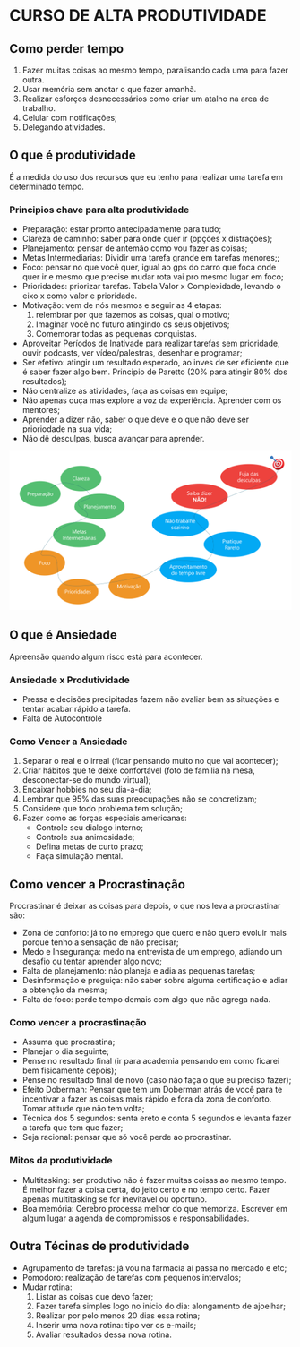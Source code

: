 # CURSO DE ALTA PRODUTIVIDADE

## Como perder tempo
1. Fazer muitas coisas ao mesmo tempo, paralisando cada uma para fazer outra.
2. Usar memória sem anotar o que fazer amanhã.
3. Realizar esforços desnecessários como criar um atalho na area de trabalho.
4. Celular com notificações;
5. Delegando atividades.

## O que é produtividade
É a medida do uso dos recursos que eu tenho para realizar uma tarefa em determinado tempo.

### Principios chave para alta produtividade
- Preparação: estar pronto antecipadamente para tudo;
- Clareza de caminho: saber para onde quer ir (opções x distrações);
- Planejamento: pensar de antemão como vou fazer as coisas;
- Metas Intermediarias: Dividir uma tarefa grande em tarefas menores;;
- Foco: pensar no que você quer, igual ao gps do carro que foca onde quer ir e mesmo que precise mudar rota vai pro mesmo lugar em foco;
- Prioridades: priorizar tarefas. Tabela Valor x Complexidade, levando o eixo x como valor e prioridade.
- Motivação: vem de nós mesmos e seguir as 4 etapas:
    1. relembrar por que fazemos as coisas, qual o motivo;
    2. Imaginar você no futuro atingindo os seus objetivos;
    3. Comemorar todas as pequenas conquistas.
- Aproveitar Períodos de Inativade para realizar tarefas sem prioridade, ouvir podcasts, ver vídeo/palestras, desenhar e programar;
- Ser efetivo: atingir um resultado esperado, ao inves de ser eficiente que é saber fazer algo bem. Principio de Paretto (20% para atingir 80% dos resultados);
- Não centralize as atividades, faça as coisas em equipe;
- Não apenas ouça mas explore a voz da experiência. Aprender com os mentores;
- Aprender a dizer não, saber o que deve e o que não deve ser prioriodade na sua vida;
- Não dê desculpas, busca avançar para aprender.

![Mapa da Produtividade](MapaProdutividade.png)

## O que é Ansiedade
Apreensão quando algum risco está para acontecer.

### Ansiedade x Produtividade
- Pressa e decisões precipitadas fazem não avaliar bem as situações e tentar acabar rápido a tarefa.
- Falta de Autocontrole

### Como Vencer a Ansiedade
1. Separar o real e o irreal (ficar pensando muito no que vai acontecer);
2. Criar hábitos que te deixe confortável (foto de familia na mesa, desconectar-se do mundo virtual);
3. Encaixar hobbies no seu dia-a-dia;
4. Lembrar que 95% das suas preocupações não se concretizam;
5. Considere que todo problema tem solução;
6. Fazer como as forças especiais americanas:
    - Controle seu dialogo interno;
    - Controle sua animosidade;
    - Defina metas de curto prazo;
    - Faça simulação mental.

## Como vencer a Procrastinação
Procrastinar é deixar as coisas para depois, o que nos leva a procrastinar são:

- Zona de conforto: já to no emprego que quero e não quero evoluir mais porque tenho a sensação de não precisar;
- Medo e Insegurança: medo na entrevista de um emprego, adiando um desafio ou tentar aprender algo novo;
- Falta de planejamento: não planeja e adia as pequenas tarefas;
- Desinformação e preguiça: não saber sobre alguma certificação e adiar a obtenção da mesma;
- Falta de foco: perde tempo demais com algo que não agrega nada.

### Como vencer a procrastinação 
- Assuma que procrastina;
- Planejar o dia seguinte;
- Pense no resultado final (ir para academia pensando em como ficarei bem fisicamente depois);
- Pense no resultado final de novo (caso não faça o que eu preciso fazer);
- Efeito Doberman: Pensar que tem um Doberman atrás de você para te incentivar a fazer as coisas mais rápido e fora da zona de conforto. Tomar atitude que não tem volta;
- Técnica dos 5 segundos: senta ereto e conta 5 segundos e levanta fazer a tarefa que tem que fazer;
- Seja racional: pensar que só você perde ao procrastinar.

### Mitos da produtividade 
- Multitasking: ser produtivo não é fazer muitas coisas ao mesmo tempo. É melhor fazer a coisa certa, do jeito certo e no tempo certo. Fazer apenas multitasking se for inevitavel ou oportuno.
- Boa memória: Cerebro processa melhor do que memoriza. Escrever em algum lugar a agenda de compromissos e responsabilidades.

## Outra Técinas de produtividade
- Agrupamento de tarefas: já vou na farmacia ai passa no mercado e etc;
- Pomodoro: realização de tarefas com pequenos intervalos;
- Mudar rotina: 
    1. Listar as coisas que devo fazer;
    2. Fazer tarefa simples logo no inicio do dia: alongamento de ajoelhar;
    3. Realizar por pelo menos 20 dias essa rotina;
    4. Inserir uma nova rotina: tipo ver os e-mails;
    5. Avaliar resultados dessa nova rotina.   